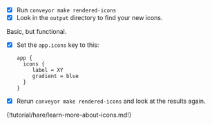 * [x] Run `conveyor make rendered-icons`
* [x] Look in the `output` directory to find your new icons.

Basic, but functional.

* [x] Set the `app.icons` key to this:
  ```
  app {
    icons {
       label = XY
       gradient = blue
    }
  }
  ```
* [x] Rerun `conveyor make rendered-icons` and look at the results again.

{!tutorial/hare/learn-more-about-icons.md!}
